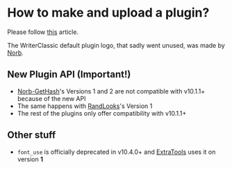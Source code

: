 # How to make and upload a plugin?
Please follow [this](https://github.com/MF366-Coding/WriterClassic/wiki/Plugin-API-(v10.1.1-)) article.

The WriterClassic default plugin logo, that sadly went unused, was made by [Norb](https://github.com/norbcodes).

## New Plugin API (Important!)
- [Norb-GetHash](https://github.com/MF366-Coding/WriterClassic-OfficialPlugins/tree/main/Verified_Plugins/Norb-GetHash)'s Versions 1 and 2 are not compatible with v10.1.1+ because of the new API
- The same happens with [RandLooks](https://github.com/MF366-Coding/WriterClassic-OfficialPlugins/tree/main/Verified_Plugins/RandLooks)'s Version 1
- The rest of the plugins only offer compatibility with v10.1.1+

## Other stuff
- `font_use` is officially deprecated in v10.4.0+ and [ExtraTools](https://github.com/MF366-Coding/WriterClassic-OfficialPlugins/tree/main/Verified_Plugins/ExtraTools) uses it on version **1**

